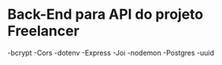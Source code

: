 # Back-End para API do projeto Freelancer
-bcrypt
-Cors
-dotenv
-Express
-Joi
-nodemon
-Postgres
-uuid

